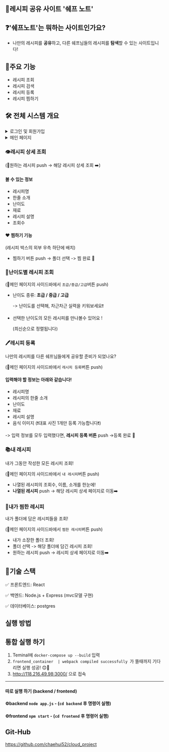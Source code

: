 ## 🙌레시피 공유 사이트 '쉐프 노트'

## ❓'쉐프노트'는 뭐하는 사이트인가요?
- 나만의 레시피를 **공유**하고, 다른 쉐프님들의 레시피를 **탐색**할 수 있는 사이트입니다!

## 🧾주요 기능
- 레시피 조회
- 레시피 검색
- 레시피 등록
- 레시피 찜하기

## 🛠 전체 시스템 개요 

<details><summary>로그인 및 회원가입
</summary>

id, pw를 입력후, 로그인 버튼 push -> 로그인 성공!

❓계정이 등록 안되어있으면요?

로그인 페이지에 있는 **회원가입 버튼**을 눌러 회원가입 진행!

- id, pw, 닉네임을 작성 후 회원가입 버튼 push! 

   ->회원가입 성공🎉
</details>
<details><summary>메인 페이지
</summary>

#### 🍳방금 완성! 오늘의 요리 신상
- 가장 최근에 등록된 레시피 3개 조회!
#### 🔎검색바 이용
- 레시피의 이름을 검색해, **내가 작성한 키워드가 포함**된 모든 레시피 조회 가능!
#### 🔎사이드바 이용
1. [난이도별 레시피 조회](#난이도별-레시피-조회)
  

2. [레시피 등록](#레시피-등록)


3. [내가 작성한 레시피 조회](#내-레시피)
    

4. [내가 찜한 레시피 조회](#내가-찜한-레시피)
</details>

### 👁️레시피 상세 조회
(🔘원하는 레시피 push -> 해당 레시피 상세 조회 ➡️)

#### 볼 수 있는 정보
- 레시피명
- 한줄 소개
- 난이도
- 재료
- 레시피 설명
- 조회수

#### ♥️ 찜하기 기능
(레시피 박스의 외부 우측 하단에 배치)

- 찜하기 버튼 push -> 폴더 선택 -> 찜 완료 🎉


### 🧩난이도별 레시피 조회
(🔘메인 페이지의 사이드바에서 `초급/중급/고급`버튼 push)

- 난이도 종류: **초급 / 중급 / 고급**

    -> 난이도를 선택해, 차근차근 실력을 키워보세요❗
- 선택한 난이도의 모든 레시피를 만나볼수 있어요 !

   (최신순으로 정렬됩니다)

### 🖊️레시피 등록
나만의 레시피를 다른 쉐프님들에게 공유할 준비가 되었나요?

(🔘메인 페이지의 사이드바에서 `레시피 등록`버튼 push)


#### 입력해야 할 정보는 아래와 같습니다!
- 레시피명
- 레시피의 한줄 소개
- 난이도
- 재료
- 레시피 설명
- 음식 이미지 (❗대표 사진 1개만 등록 가능합니다❗)

-> 입력 정보를 모두 입력했다면, **레시피 등록 버튼** push ->등록 완료 🎉

### 📚내 레시피
내가 그동안 작성한 모든 레시피 조회!

(🔘메인 페이지의 사이드바에서 `내 레시피`버튼 push)

- 나열된 레시피의 조회수, 이름, 소개를 한눈에!
- **나열된 레시피** push -> 해당 레시피 상세 페이지로 이동➡️

### 📁내가 찜한 레시피
내가 폴더에 담은 레시피들을 조회!

(🔘메인 페이지의 사이드바에서 `찜한 레시피`버튼 push)


- 내가 소장한 폴더 조회!
- 폴더 선택 -> 해당 폴더에 담긴 레시피 조회!
- 원하는 레시피 push -> 레시피 상세 페이지로 이동➡️


## 🔧기술 스택

✅ 프론트엔드: React

✅ 백엔드: Node.js + Express
(mvc모델 구현)

✅ 데이터베이스: postgres

## 실행 방법

## 통합 실행 하기

1. Teminal에 `docker-compose up --build` 입력
2. `frontend_container  | webpack compiled successfully `가 뜰때까지 기다리면 실행 성공! 😊🎉
3. http://118.216.49.98:3000/ 으로 접속
---
#### 따로 실행 하기 (backend / frontend)
#### ⚙️backend `node app.js` - (`cd backend` 후 명령어 실행)


#### ⚙️frontend `npm start` - (`cd frontend` 후 명령어 실행)

## Git-Hub
https://github.com/chaehui52/cloud_project

